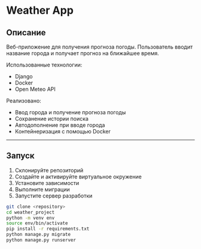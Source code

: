 # Weather App

## Описание

Веб-приложение для получения прогноза погоды. Пользователь вводит название города и получает прогноз на ближайшее время.

Использованные технологии:
* Django
* Docker
* Open Meteo API

Реализовано:
* Ввод города и получение прогноза погоды
* Сохранение истории поиска
* Автодополнение при вводе города
* Контейнеризация с помощью Docker

---

## Запуск

1. Склонируйте репозиторий
2. Создайте и активируйте виртуальное окружение
3. Установите зависимости
4. Выполните миграции
5. Запустите сервер разработки

```bash
git clone <repository>
cd weather_project
python -m venv env
source env/bin/activate
pip install -r requirements.txt
python manage.py migrate
python manage.py runserver
